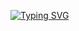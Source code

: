 [![Typing SVG](http://readme-typing-svg.herokuapp.com?color=%2336BCF7&lines=JeHub+by+lolikarbuzik%239173;Supported+games%3A;Jetpack+Jumpers%2C+Pet+Fighters+Simulator;Project+Hero.+Supported+soon%3A;Anime+fighters%2C+Legends+Re%3AWriten)](https://git.io/typing-svg)
